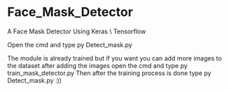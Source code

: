 # Face_Mask_Detector
A Face Mask Detector Using Keras \ Tensorflow

Open the cmd and type py Detect_mask.py 

The module is already trained but if you want you can add more images to the dataset 
after adding the images open the cmd and type 
py train_mask_detector.py
Then after the training process is done type
py Detect_mask.py
:))
